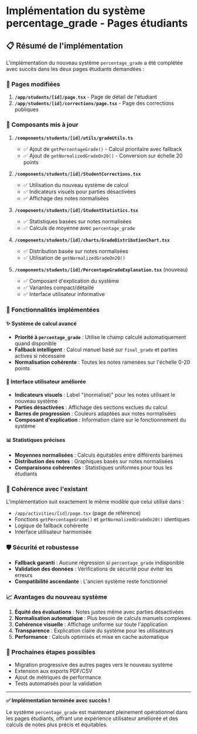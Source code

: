 # Implémentation du système percentage_grade - Pages étudiants

## 📋 Résumé de l'implémentation

L'implémentation du nouveau système `percentage_grade` a été complétée avec succès dans les deux pages étudiants demandées :

### 🎯 Pages modifiées

1. **`/app/students/[id]/page.tsx`** - Page de détail de l'étudiant
2. **`/app/students/[id]/corrections/page.tsx`** - Page des corrections publiques

### 🔧 Composants mis à jour

1. **`/components/students/[id]/utils/gradeUtils.ts`**
   - ✅ Ajout de `getPercentageGrade()` - Calcul prioritaire avec fallback
   - ✅ Ajout de `getNormalizedGradeOn20()` - Conversion sur échelle 20 points

2. **`/components/students/[id]/StudentCorrections.tsx`**
   - ✅ Utilisation du nouveau système de calcul
   - ✅ Indicateurs visuels pour parties désactivées
   - ✅ Affichage des notes normalisées

3. **`/components/students/[id]/StudentStatistics.tsx`**
   - ✅ Statistiques basées sur notes normalisées
   - ✅ Calculs de moyenne avec `percentage_grade`

4. **`/components/students/[id]/charts/GradeDistributionChart.tsx`**
   - ✅ Distribution basée sur notes normalisées
   - ✅ Utilisation de `getNormalizedGradeOn20()`

5. **`/components/students/[id]/PercentageGradeExplanation.tsx`** (nouveau)
   - ✅ Composant d'explication du système
   - ✅ Variantes compact/détaillé
   - ✅ Interface utilisateur informative

### 🚀 Fonctionnalités implémentées

#### ✨ Système de calcul avancé
- **Priorité à `percentage_grade`** : Utilise le champ calculé automatiquement quand disponible
- **Fallback intelligent** : Calcul manuel basé sur `final_grade` et parties actives si nécessaire
- **Normalisation cohérente** : Toutes les notes ramenées sur l'échelle 0-20 points

#### 🎨 Interface utilisateur améliorée
- **Indicateurs visuels** : Label "(normalisé)" pour les notes utilisant le nouveau système
- **Parties désactivées** : Affichage des sections exclues du calcul
- **Barres de progression** : Couleurs adaptées aux notes normalisées
- **Composant d'explication** : Information claire sur le fonctionnement du système

#### 📊 Statistiques précises
- **Moyennes normalisées** : Calculs équitables entre différents barèmes
- **Distribution des notes** : Graphiques basés sur notes normalisées
- **Comparaisons cohérentes** : Statistiques uniformes pour tous les étudiants

### 🔄 Cohérence avec l'existant

L'implémentation suit exactement le même modèle que celui utilisé dans :
- `/app/activities/[id]/page.tsx` (page de référence)
- Fonctions `getPercentageGrade()` et `getNormalizedGradeOn20()` identiques
- Logique de fallback cohérente
- Interface utilisateur harmonisée

### 🛡️ Sécurité et robustesse

- **Fallback garanti** : Aucune régression si `percentage_grade` indisponible
- **Validation des données** : Vérifications de sécurité pour éviter les erreurs
- **Compatibilité ascendante** : L'ancien système reste fonctionnel

### 📈 Avantages du nouveau système

1. **Équité des évaluations** : Notes justes même avec parties désactivées
2. **Normalisation automatique** : Plus besoin de calculs manuels complexes
3. **Cohérence visuelle** : Affichage uniforme sur toute l'application
4. **Transparence** : Explication claire du système pour les utilisateurs
5. **Performance** : Calculs optimisés et mise en cache automatique

### 🔮 Prochaines étapes possibles

- Migration progressive des autres pages vers le nouveau système
- Extension aux exports PDF/CSV
- Ajout de métriques de performance
- Tests automatisés pour la validation

---

**✅ Implémentation terminée avec succès !**

Le système `percentage_grade` est maintenant pleinement opérationnel dans les pages étudiants, offrant une expérience utilisateur améliorée et des calculs de notes plus précis et équitables.
